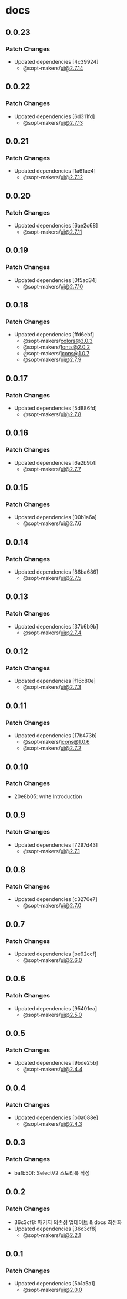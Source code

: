 # docs

## 0.0.23

### Patch Changes

- Updated dependencies [4c39924]
  - @sopt-makers/ui@2.7.14

## 0.0.22

### Patch Changes

- Updated dependencies [6d311fd]
  - @sopt-makers/ui@2.7.13

## 0.0.21

### Patch Changes

- Updated dependencies [1a61ae4]
  - @sopt-makers/ui@2.7.12

## 0.0.20

### Patch Changes

- Updated dependencies [6ae2c68]
  - @sopt-makers/ui@2.7.11

## 0.0.19

### Patch Changes

- Updated dependencies [0f5ad34]
  - @sopt-makers/ui@2.7.10

## 0.0.18

### Patch Changes

- Updated dependencies [ffd6ebf]
  - @sopt-makers/colors@3.0.3
  - @sopt-makers/fonts@2.0.2
  - @sopt-makers/icons@1.0.7
  - @sopt-makers/ui@2.7.9

## 0.0.17

### Patch Changes

- Updated dependencies [5d886fd]
  - @sopt-makers/ui@2.7.8

## 0.0.16

### Patch Changes

- Updated dependencies [6a2b9b1]
  - @sopt-makers/ui@2.7.7

## 0.0.15

### Patch Changes

- Updated dependencies [00b1a6a]
  - @sopt-makers/ui@2.7.6

## 0.0.14

### Patch Changes

- Updated dependencies [86ba686]
  - @sopt-makers/ui@2.7.5

## 0.0.13

### Patch Changes

- Updated dependencies [37b6b9b]
  - @sopt-makers/ui@2.7.4

## 0.0.12

### Patch Changes

- Updated dependencies [f16c80e]
  - @sopt-makers/ui@2.7.3

## 0.0.11

### Patch Changes

- Updated dependencies [17b473b]
  - @sopt-makers/icons@1.0.6
  - @sopt-makers/ui@2.7.2

## 0.0.10

### Patch Changes

- 20e8b05: write Introduction

## 0.0.9

### Patch Changes

- Updated dependencies [7297d43]
  - @sopt-makers/ui@2.7.1

## 0.0.8

### Patch Changes

- Updated dependencies [c3270e7]
  - @sopt-makers/ui@2.7.0

## 0.0.7

### Patch Changes

- Updated dependencies [be92ccf]
  - @sopt-makers/ui@2.6.0

## 0.0.6

### Patch Changes

- Updated dependencies [95401ea]
  - @sopt-makers/ui@2.5.0

## 0.0.5

### Patch Changes

- Updated dependencies [9bde25b]
  - @sopt-makers/ui@2.4.4

## 0.0.4

### Patch Changes

- Updated dependencies [b0a088e]
  - @sopt-makers/ui@2.4.3

## 0.0.3

### Patch Changes

- bafb50f: SelectV2 스토리북 작성

## 0.0.2

### Patch Changes

- 36c3cf8: 패키지 의존성 업데이트 & docs 최신화
- Updated dependencies [36c3cf8]
  - @sopt-makers/ui@2.2.1

## 0.0.1

### Patch Changes

- Updated dependencies [5b1a5a1]
  - @sopt-makers/ui@2.0.0
